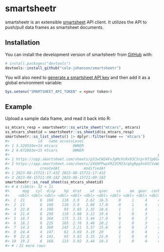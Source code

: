 
<!-- README.md is generated from README.Rmd. Please edit that file -->

# smartsheetr

<!-- badges: start -->
<!-- badges: end -->

smartsheetr is an extensible [smartsheet](https://www.smartsheet.com/)
API client. It utilizes the API to push/pull data frames as smartsheet
documents.

## Installation

You can install the development version of smartsheetr from
[GitHub](https://github.com/) with:

``` r
# install.packages("devtools")
devtools::install_github("cole-johanson/smartsheetr")
```

You will also need to [generate a smartsheet API
key](https://help.smartsheet.com/articles/2482389-generate-API-key) and
then add it as a global environment variable:

``` r
Sys.setenv("SMARTSHEET_API_TOKEN" = <your token>)
```

## Example

Upload a sample data frame, and read it back into R:

``` r
ss_mtcars_resp = smartsheetr::ss_write_sheet("mtcars", mtcars)
ss_mtcars_sheetid = smartsheetr::ss_sheetid(ss_mtcars_resp)
smartsheetr::ss_list_sheets() |> dplyr::filter(name == 'mtcars')
#>             id   name accessLevel
#> 1 3.320559e+14 mtcars       OWNER
#> 2 4.872863e+15 mtcars       OWNER
#>                                                                    permalink
#> 1 https://app.smartsheet.com/sheets/p3JwCW24FvJpMcVcRx93C5rprXfJp6Gr4RVwXvp1
#> 2 https://app.smartsheet.com/sheets/2XGHPPwpVR22CM23cqhgRppXx65CVxWcmvRX7371
#>              createdAt           modifiedAt
#> 1 2023-08-15T21:17:43Z 2023-08-15T21:17:43Z
#> 2 2023-08-15T21:09:18Z 2023-08-15T21:09:18Z
smartsheetr::ss_read_sheet(ss_mtcars_sheetid)
#> # A tibble: 32 × 11
#>      mpg   cyl  disp    hp  drat    wt  qsec    vs    am  gear  carb
#>    <dbl> <dbl> <dbl> <dbl> <dbl> <dbl> <dbl> <dbl> <dbl> <dbl> <dbl>
#>  1  21       6  160    110  3.9   2.62  16.5     0     1     4     4
#>  2  21       6  160    110  3.9   2.88  17.0     0     1     4     4
#>  3  22.8     4  108     93  3.85  2.32  18.6     1     1     4     1
#>  4  21.4     6  258    110  3.08  3.22  19.4     1     0     3     1
#>  5  18.7     8  360    175  3.15  3.44  17.0     0     0     3     2
#>  6  18.1     6  225    105  2.76  3.46  20.2     1     0     3     1
#>  7  14.3     8  360    245  3.21  3.57  15.8     0     0     3     4
#>  8  24.4     4  147.    62  3.69  3.19  20       1     0     4     2
#>  9  22.8     4  141.    95  3.92  3.15  22.9     1     0     4     2
#> 10  19.2     6  168.   123  3.92  3.44  18.3     1     0     4     4
#> # ℹ 22 more rows
```
